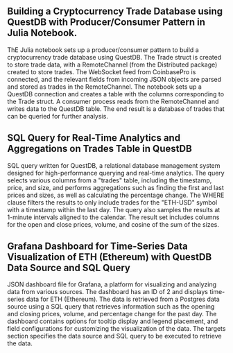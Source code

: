 ## Building a Cryptocurrency Trade Database using QuestDB with Producer/Consumer Pattern in Julia Notebook.
ThE Julia notebook sets up a producer/consumer pattern to build a cryptocurrency trade database using QuestDB. The Trade struct is created to store trade data, with a RemoteChannel (from the Distributed package) created to store trades. The WebSocket feed from CoinbasePro is connected, and the relevant fields from incoming JSON objects are parsed and stored as trades in the RemoteChannel. The notebook sets up a QuestDB connection and creates a table with the columns corresponding to the Trade struct. A consumer process reads from the RemoteChannel and writes data to the QuestDB table. The end result is a database of trades that can be queried for further analysis.

## SQL Query for Real-Time Analytics and Aggregations on Trades Table in QuestDB
SQL query written for QuestDB, a relational database management system designed for high-performance querying and real-time analytics. The query selects various columns from a "trades" table, including the timestamp, price, and size, and performs aggregations such as finding the first and last prices and sizes, as well as calculating the percentage change. The WHERE clause filters the results to only include trades for the "ETH-USD" symbol with a timestamp within the last day. The query also samples the results at 1-minute intervals aligned to the calendar. The result set includes columns for the open and close prices, volume, and cosine of the sum of the sizes.

## Grafana Dashboard for Time-Series Data Visualization of ETH (Ethereum) with QuestDB Data Source and SQL Query
JSON dashboard file for Grafana, a platform for visualizing and analyzing data from various sources. The dashboard has an ID of 2 and displays time-series data for ETH (Ethereum). The data is retrieved from a Postgres data source using a SQL query that retrieves information such as the opening and closing prices, volume, and percentage change for the past day. The dashboard contains options for tooltip display and legend placement, and field configurations for customizing the visualization of the data. The targets section specifies the data source and SQL query to be executed to retrieve the data.
